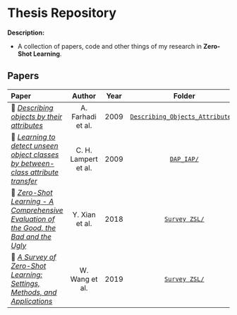 # Thesis Repository

**Description:**
 - A collection of papers, code and other things of my research in **Zero-Shot Learning**.
 
## Papers

Paper | Author | Year | Folder
:--------- | :-------------: | :-------: | :--------:
:link: [*Describing objects by their attributes*](https://ieeexplore.ieee.org/document/5206772) | A. Farhadi et al. | 2009 | [`Describing_Objects_Attributes/`](https://github.com/CristianoPatricio/ZSL_Thesis/tree/main/Describing_Objects_Attributes)
:link: [*Learning to detect unseen object classes by between-class attribute transfer*](https://ieeexplore.ieee.org/document/5206594) | C. H. Lampert et al. | 2009 | [`DAP_IAP/`](https://github.com/CristianoPatricio/ZSL_Thesis/tree/main/DAP_IAP)
:link: [*Zero-Shot Learning - A Comprehensive Evaluation of the Good, the Bad and the Ugly*](https://ieeexplore.ieee.org/abstract/document/8413121) | Y. Xian et al. | 2018 | [`Survey ZSL/`](https://github.com/CristianoPatricio/ZSL_Thesis/tree/main/Survey%20ZSL)
:link: [*A Survey of Zero-Shot Learning: Settings, Methods, and Applications*](http://www.ntulily.org/wp-content/uploads/journal/A_Survey_of_Zero-Shot_Learning_Settings_Methods_and_Applications_accepted.pdf) | W. Wang et al. | 2019 | [`Survey ZSL/`](https://github.com/CristianoPatricio/ZSL_Thesis/tree/main/Survey%20ZSL)
